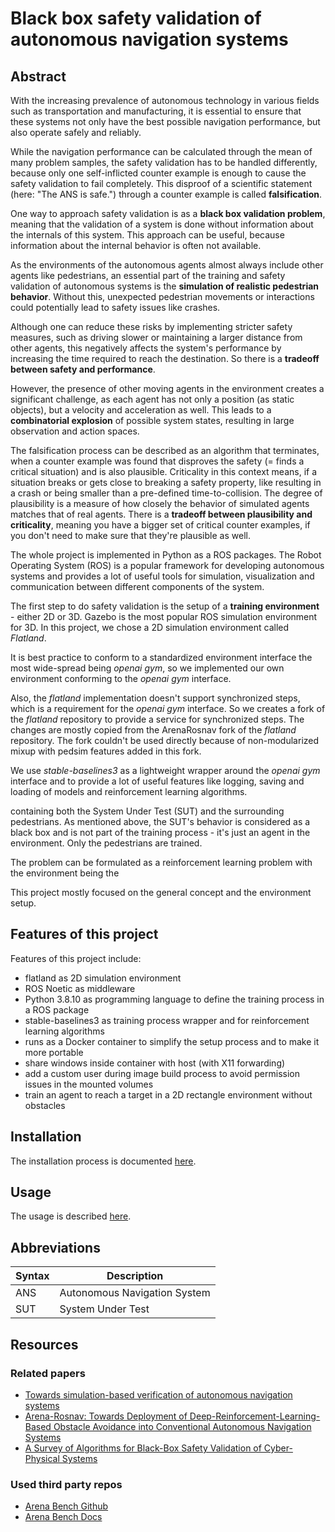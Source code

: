 # Black box safety validation of autonomous navigation systems
## Abstract
<!-- Safety validation is an important aspect of autonomous navigation -->
With the increasing prevalence of autonomous technology in various fields such as transportation and manufacturing, it is essential to ensure that these systems not only have the best possible navigation performance, but also operate safely and reliably.

<!-- Falsification as a method for safety validation-->
While the navigation performance can be calculated through the mean of many problem samples, the safety validation has to be handled differently, because only one self-inflicted counter example is enough to cause the safety validation to fail completely. This disproof of a scientific statement (here: "The ANS is safe.") through a counter example is called **falsification**.

<!-- Formulation as a black box safety validation problem -->
One way to approach safety validation is as a **black box validation problem**, meaning that the validation of a system is done without information about the internals of this system. 
This approach can be useful, because information about the internal behavior is often not available.

<!-- Simulation of realistic pedestrian behavior is essential for safety validation -->
As the environments of the autonomous agents almost always include other agents like pedestrians, an essential part of the training and safety validation of autonomous systems is the **simulation of realistic pedestrian behavior**. Without this, unexpected pedestrian movements or interactions could potentially lead to safety issues like crashes. 

<!-- Safety performance tradeoff -->
Although one can reduce these risks by implementing stricter safety measures, such as driving slower or maintaining a larger distance from other agents, this negatively affects the system's performance by increasing the time required to reach the destination. So there is a **tradeoff between safety and performance**.

<!-- Increased difficulty of simulation because of multiple agents -->
However, the presence of other moving agents in the environment creates a significant challenge, as each agent has not only a position (as static objects), but a velocity and acceleration as well.
This leads to a **combinatorial explosion** of possible system states, resulting in large observation and action spaces.

<!-- Problem formulation as criticality plausibility optimization problem -->
The falsification process can be described as an algorithm that terminates, when a counter example was found that disproves the safety (= finds a critical situation) and is also plausible.
Criticality in this context means, if a situation breaks or gets close to breaking a safety property, like resulting in a crash or being smaller than a pre-defined time-to-collision.
The degree of plausibility is a measure of how closely the behavior of simulated agents matches that of real agents.
There is a **tradeoff between plausibility and criticality**, meaning you have a bigger set of critical counter examples, if you don't need to make sure that they're plausible as well.

<!-- Project setup as a Python ROS package-->
The whole project is implemented in Python as a ROS packages. The Robot Operating System (ROS) is a popular framework for developing autonomous systems and provides a lot of useful tools for simulation, visualization and communication between different components of the system.

<!-- Flatland as training environment -->
The first step to do safety validation is the setup of a **training environment** - either 2D or 3D. Gazebo is the most popular ROS simulation environment for 3D. In this project, we chose a 2D simulation environment called *Flatland*.

<!-- openai gym env as standardized interface to the simulation environment -->
It is best practice to conform to a standardized environment interface the most wide-spread being *openai gym*, so we implemented our own environment conforming to the *openai gym* interface.

<!-- Only if we get synchronized steps working -->
Also, the *flatland* implementation doesn't support synchronized steps, which is a requirement for the *openai gym* interface. So we creates a fork of the *flatland* repository to provide a service for synchronized steps. The changes are mostly copied from the ArenaRosnav fork of the *flatland* repository. The fork couldn't be used directly because of non-modularized mixup with pedsim features added in this fork.

<!-- Stable baselines 3 as training process wrapper and for reinforcement learning algorithms -->
We use *stable-baselines3* as a lightweight wrapper around the *openai gym* interface and to provide a lot of useful features like logging, saving and loading of models and reinforcement learning algorithms.

 containing both the System Under Test (SUT) and the surrounding pedestrians. As mentioned above, the SUT's behavior is considered as a black box and is not part of the training process - it's just an agent in the environment. Only the pedestrians are trained.

<!-- Reinforcement learning problem -->
The problem can be formulated as a reinforcement learning problem with the environment being the 

<!-- Focus and status of this project -->
This project mostly focused on the general concept and the environment setup. 

## Features of this project
Features of this project include:
* flatland as 2D simulation environment
* ROS Noetic as middleware
* Python 3.8.10 as programming language to define the training process in a ROS package
* stable-baselines3 as training process wrapper and for reinforcement learning algorithms
* runs as a Docker container to simplify the setup process and to make it more portable
* share windows inside container with host (with X11 forwarding)
* add a custom user during image build process to avoid permission issues in the mounted volumes
* train an agent to reach a target in a 2D rectangle environment without obstacles

## Installation
The installation process is documented [here](docs/Installation.md).

## Usage
The usage is described [here](docs/Usage.md).

## Abbreviations
| Syntax | Description                  |
|--------|------------------------------|
| ANS    | Autonomous Navigation System |
| SUT    | System Under Test |

## Resources
### Related papers
* [Towards simulation-based verification of autonomous navigation systems](https://www.sciencedirect.com/science/article/abs/pii/S092575352030196X)
* [Arena-Rosnav: Towards Deployment of Deep-Reinforcement-Learning-Based Obstacle Avoidance into Conventional Autonomous Navigation Systems](https://arxiv.org/abs/2104.03616)
* [A Survey of Algorithms for Black-Box Safety Validation of Cyber-Physical Systems](https://dl.acm.org/doi/pdf/10.1613/jair.1.12716)

### Used third party repos
* [Arena Bench Github](https://github.com/ignc-research/arena-rosnav)
* [Arena Bench Docs](https://github.com/ignc-research/arena-rosnav)
